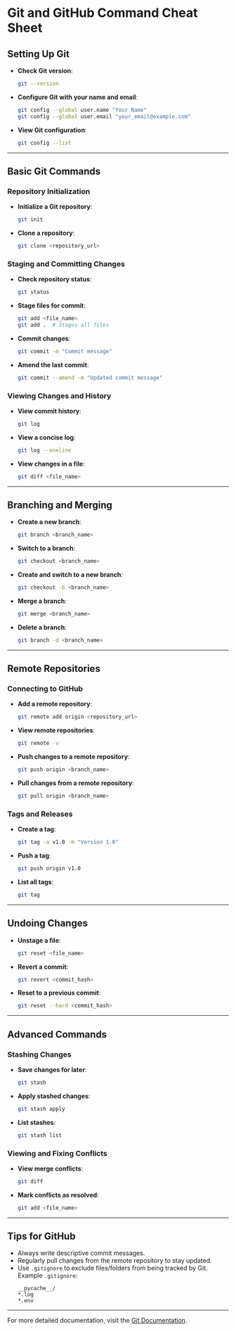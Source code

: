 
# Git and GitHub Command Cheat Sheet

## Setting Up Git
- **Check Git version**:
  ```bash
  git --version
  ```

- **Configure Git with your name and email**:
  ```bash
  git config --global user.name "Your Name"
  git config --global user.email "your_email@example.com"
  ```

- **View Git configuration**:
  ```bash
  git config --list
  ```

---

## Basic Git Commands

### Repository Initialization
- **Initialize a Git repository**:
  ```bash
  git init
  ```

- **Clone a repository**:
  ```bash
  git clone <repository_url>
  ```

### Staging and Committing Changes
- **Check repository status**:
  ```bash
  git status
  ```

- **Stage files for commit**:
  ```bash
  git add <file_name>
  git add .  # Stages all files
  ```

- **Commit changes**:
  ```bash
  git commit -m "Commit message"
  ```

- **Amend the last commit**:
  ```bash
  git commit --amend -m "Updated commit message"
  ```

### Viewing Changes and History
- **View commit history**:
  ```bash
  git log
  ```

- **View a concise log**:
  ```bash
  git log --oneline
  ```

- **View changes in a file**:
  ```bash
  git diff <file_name>
  ```

---

## Branching and Merging
- **Create a new branch**:
  ```bash
  git branch <branch_name>
  ```

- **Switch to a branch**:
  ```bash
  git checkout <branch_name>
  ```

- **Create and switch to a new branch**:
  ```bash
  git checkout -b <branch_name>
  ```

- **Merge a branch**:
  ```bash
  git merge <branch_name>
  ```

- **Delete a branch**:
  ```bash
  git branch -d <branch_name>
  ```

---

## Remote Repositories

### Connecting to GitHub
- **Add a remote repository**:
  ```bash
  git remote add origin <repository_url>
  ```

- **View remote repositories**:
  ```bash
  git remote -v
  ```

- **Push changes to a remote repository**:
  ```bash
  git push origin <branch_name>
  ```

- **Pull changes from a remote repository**:
  ```bash
  git pull origin <branch_name>
  ```

### Tags and Releases
- **Create a tag**:
  ```bash
  git tag -a v1.0 -m "Version 1.0"
  ```

- **Push a tag**:
  ```bash
  git push origin v1.0
  ```

- **List all tags**:
  ```bash
  git tag
  ```

---

## Undoing Changes
- **Unstage a file**:
  ```bash
  git reset <file_name>
  ```

- **Revert a commit**:
  ```bash
  git revert <commit_hash>
  ```

- **Reset to a previous commit**:
  ```bash
  git reset --hard <commit_hash>
  ```

---

## Advanced Commands

### Stashing Changes
- **Save changes for later**:
  ```bash
  git stash
  ```

- **Apply stashed changes**:
  ```bash
  git stash apply
  ```

- **List stashes**:
  ```bash
  git stash list
  ```

### Viewing and Fixing Conflicts
- **View merge conflicts**:
  ```bash
  git diff
  ```

- **Mark conflicts as resolved**:
  ```bash
  git add <file_name>
  ```

---

## Tips for GitHub
- Always write descriptive commit messages.
- Regularly pull changes from the remote repository to stay updated.
- Use `.gitignore` to exclude files/folders from being tracked by Git.
  Example `.gitignore`:
  ```
  __pycache__/
  *.log
  *.env
  ```

---

For more detailed documentation, visit the [Git Documentation](https://git-scm.com/doc).
